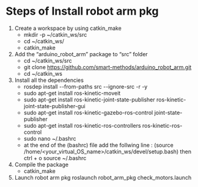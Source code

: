 # Steps of Install robot arm pkg

1. Create a workspace by using catkin_make
	- mkdir -p ~/catkin_ws/src
	- cd ~/catkin_ws/
	- catkin_make
2. Add the “arduino_robot_arm” package to “src” folder
	- cd ~/catkin_ws/src
	- git clone https://github.com/smart-methods/arduino_robot_arm.git 
	- cd ~/catkin_ws
3. Install all the dependencies 
	- rosdep install --from-paths src --ignore-src -r -y
	- sudo apt-get install ros-kinetic-moveit
	- sudo apt-get install ros-kinetic-joint-state-publisher ros-kinetic-joint-state-publisher-gui
	- sudo apt-get install ros-kinetic-gazebo-ros-control joint-state-publisher
	- sudo apt-get install ros-kinetic-ros-controllers ros-kinetic-ros-control
	- sudo nano ~/.bashrc
	- at the end of the (bashrc) file add the follwing line :
		(source /home/<your_virtual_OS_name>/catkin_ws/devel/setup.bash)
		then 
		ctrl + o
		source ~/.bashrc
4. Compile the package
	- catkin_make
5. Launch robot arm pkg
	roslaunch robot_arm_pkg check_motors.launch


